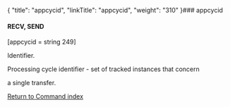 {
    "title": "appcycid",
    "linkTitle": "appcycid",
    "weight": "310"
}### <span id="appcycid"></span>appcycid

#### RECV, SEND

\[appcycid = string 249\]

Identifier.

Processing cycle identifier - set of tracked instances that concern
a single transfer.

[Return to Command index](../)
